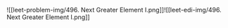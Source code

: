 ![[leet-problem-img/496. Next Greater Element I.png]]![[leet-edi-img/496. Next Greater Element I.png]]